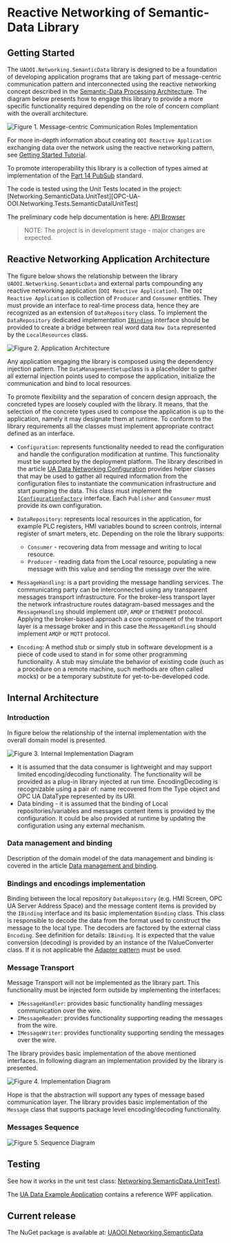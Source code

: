 # Reactive Networking of Semantic-Data Library

## Getting Started

The `UAOOI.Networking.SemanticData` library is designed to be a foundation of developing application programs that are taking part of message-centric communication pattern and interconnected using the reactive networking concept described in the [Semantic-Data Processing Architecture](../README.MessageCentricCommunication.md). The diagram below presents how to engage this library to provide a more specific functionality required depending on the role of concern compliant with the overall architecture.

![Figure 1. Message-centric Communication Roles Implementation](../../CommonResources/Media/DataManagementGeneralization.png)

For more in-depth information about creating `OOI Reactive Application` exchanging data over the network using the reactive networking pattern, see [Getting Started Tutorial](./READMEGettingStartedTutorial.md).

To promote interoperability this library is a collection of types aimed at implementation of the [Part 14 PubSub](README.PubSubMTF.md) standard.

The code is tested using the Unit Tests located in the project: [Networking.SemanticData.UnitTest][OPC-UA-OOI.Networking.Tests.SemanticDatalUnitTest]

The preliminary code help documentation is here: [API Browser](http://www.commsvr.com/download/OPC-UA-OOI/?topic=html/N-UAOOI.Networking.SemanticData.htm)

> NOTE: The project is in development stage - major changes are expected.

## Reactive Networking Application Architecture

The figure below shows the relationship between the library `UAOOI.Networking.SemanticData` and external parts compounding any reactive networking application (`OOI Reactive Application`). The `OOI Reactive Application` is collection of `Producer` and `Consumer` entities. They must provide an interface to real-time process data, hence they are recognized as an extension of `DataRepository` class. To implement the `DataRepository` dedicated implementation [`IBinding`](http://www.commsvr.com/download/OPC-UA-OOI/?topic=html/T-UAOOI.Networking.SemanticData.DataRepository.IBinding.htm) interface should be provided to create a bridge between real word data `Row Data` represented by the `LocalResources` class.

![Figure 2. Application Architecture](../../CommonResources/Media/DataManagementExternalLibraries.png)

Any application engaging the library is composed using the dependency injection pattern. The `DataManagementSetup`class is a placeholder to gather all external injection points used to compose the application, initialize the communication and bind to local resources.

To promote flexibility and the separation of concern design approach, the concreted types are loosely coupled with the library. It means, that the selection of the concrete types used to compose the application is up to the application, namely it may designate them at runtime. To conform to the library requirements all the classes must implement appropriate contract defined as an interface.

- `Configuration`: represents functionality needed to read the configuration and handle the configuration modification at runtime. This functionality must be supported by the deployment platform. The library described in the article [UA Data Networking Configuration](../../Configuration/Networking/README.MD#ua-data-networking-configuration) provides helper classes that may be used to gather all required information from the configuration files to instantiate the communication infrastructure and start pumping the data. This class must implement the [`IConfigurationFactory`](http://www.commsvr.com/download/OPC-UA-OOI/?topic=html/T-UAOOI.Configuration.Networking.IConfigurationFactory.htm) interface. Each `Publisher` and `Consumer` must provide its own configuration.

- `DataRepository`:  represents local resources in the application, for example PLC registers, HMI variables bound to screen controls, internal register of smart meters, etc. Depending on the role the library supports:

  - `Consumer` - recovering data from message and writing to local resource.
  - `Producer` - reading data from the Local resource, populating a new message with this value and sending the message over the wire.

- `MessageHandling`: is a part providing the message handling services. The communicating party can be interconnected using any transparent messages transport infrastructure. For the broker-less transport layer the network infrastructure routes datagram-based messages and the `MessageHandling` should implement `UDP`, `AMQP` or `ETHERNET` protocol. Applying the broker-based approach a core component of the transport layer is a message broker and in this case the `MessageHandling` should implement `AMQP` or `MQTT` protocol.

- `Encoding`: A method stub or simply stub in software development is a piece of code used to stand in for some other programming functionality. A stub may simulate the behavior of existing code (such as a procedure on a remote machine, such methods are often called mocks) or be a temporary substitute for yet-to-be-developed code.

## Internal Architecture

### Introduction

In figure below the relationship of the internal implementation with the overall domain model is presented.

![Figure 3. Internal Implementation Diagram](../../CommonResources/Media/UADataIntegrationServices.UADataManagementClasses.png)

- It is assumed that the data consumer is lightweight and may support limited encoding/decoding functionality. The functionality will be  provided as a plug-in library injected at run time. EncodingDecoding is recognizable using a pair of: name recovered from the Type object and OPC UA DataType represented by its URI.
- Data binding - it is assumed that the binding of Local repositories/variables and messages content items is provided by the configuration. It could be also provided at runtime by updating the configuration using any external mechanism.

### Data management and binding

Description of the domain model of the data management and binding is covered in the article [Data management and binding](./READMEDataDiscoveryAndBinding.md).

### Bindings and encodings implementation

Binding between the local repository `DataRepository` (e.g. HMI Screen, OPC UA Server Address Space) and the message content items is provided by the `IBinding` interface and its basic implementation `Binding` class. This class is responsible to decode the data from the format used to construct the message to the local type. The decoders are factored by the external class `Encoding`. See definition for details: `IBinding`.
It is expected that the value conversion (decoding) is provided by an instance of the IValueConverter class. If it is not applicable the [Adapter pattern](http://www.dofactory.com/net/adapter-design-pattern) must be used.

### Message Transport

Message Transport will not be implemented as the library part. This functionality must be injected form outside by implementing the interfaces:

- `IMessageHandler`: provides basic functionality handling messages communication over the wire.
- `IMessageReader`: provides functionality supporting reading the messages from the wire.
- `IMessageWriter`: provides functionality supporting sending the messages over the wire.

The library provides basic implementation of the above mentioned interfaces. In following diagram an implementation provided by the library is presented.

![Figure 4. Implementation Diagram](../../CommonResources/Media/UADataIntegrationServices.UADataManagementClasses.MessageHandling.png)

Hope is that the abstraction will support any types of message based communication layer.
The library provides basic implementation of the `Message` class that supports package level encoding/decoding functionality.

### Messages Sequence

![Figure 5. Sequence Diagram](../../CommonResources/Media/MessagesLoop.png)

## Testing

See how it works in the unit test class: [Networking.SemanticData.UnitTest][Networking.SemanticData.UnitTest]].

The [UA Data Example Application](../../Networking/ReferenceApplication/README.MD) contains a reference WPF application.

## Current release

The NuGet package is available at: [UAOOI.Networking.SemanticData](https://www.nuget.org/packages/UAOOI.Networking.SemanticData/)

[Networking.SemanticData.UnitTest]:https://github.com/mpostol/OPC-UA-OOI/tree/master/Networking/Tests/SemanticDatalUnitTest
